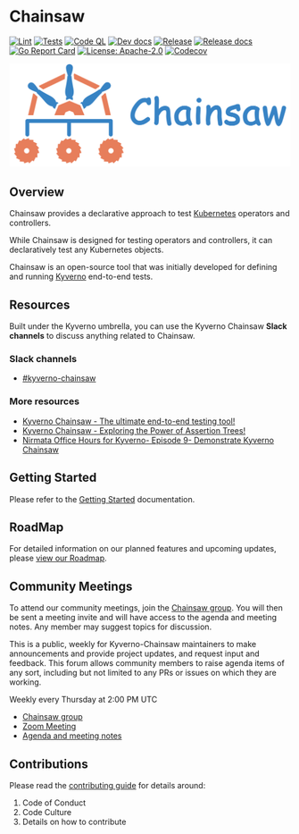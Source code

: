 # Chainsaw

[![Lint](https://github.com/kyverno/chainsaw/actions/workflows/lint.yaml/badge.svg)](https://github.com/kyverno/chainsaw/actions/workflows/lint.yaml)
[![Tests](https://github.com/kyverno/chainsaw/actions/workflows/tests.yaml/badge.svg)](https://github.com/kyverno/chainsaw/actions/workflows/tests.yaml)
[![Code QL](https://github.com/kyverno/chainsaw/actions/workflows/codeql.yaml/badge.svg)](https://github.com/kyverno/chainsaw/actions/workflows/codeql.yaml)
[![Dev docs](https://github.com/kyverno/chainsaw/actions/workflows/docs-main.yaml/badge.svg)](https://github.com/kyverno/chainsaw/actions/workflows/docs-main.yaml)
[![Release](https://github.com/kyverno/chainsaw/actions/workflows/release.yaml/badge.svg)](https://github.com/kyverno/chainsaw/actions/workflows/release.yaml)
[![Release docs](https://github.com/kyverno/chainsaw/actions/workflows/docs-release.yaml/badge.svg)](https://github.com/kyverno/chainsaw/actions/workflows/docs-release.yaml)
[![Go Report Card](https://goreportcard.com/badge/github.com/kyverno/chainsaw)](https://goreportcard.com/report/github.com/kyverno/chainsaw)
[![License: Apache-2.0](https://img.shields.io/github/license/kyverno/chainsaw?color=blue)](https://github.com/kyverno/chainsaw/blob/main/LICENSE)
[![Codecov](https://codecov.io/gh/kyverno/chainsaw/branch/main/graph/badge.svg)](https://app.codecov.io/gh/kyverno/chainsaw/branch/main)

<a href="https://kyverno.github.io/chainsaw" rel="https://kyverno.github.io/chainsaw">![logo](.assets/kyverno-chainsaw-horizontal.png)</a>

## Overview

Chainsaw provides a declarative approach to test [Kubernetes](https://kubernetes.io) operators and controllers.

While Chainsaw is designed for testing operators and controllers, it can declaratively test any Kubernetes objects.

Chainsaw is an open-source tool that was initially developed for defining and running [Kyverno](https://kyverno.io) end-to-end tests.

## Resources

Built under the Kyverno umbrella, you can use the Kyverno Chainsaw **Slack channels** to discuss anything related to Chainsaw.

### Slack channels

- [#kyverno-chainsaw](https://kubernetes.slack.com/archives/C067LUFL43U)

### More resources

- [Kyverno Chainsaw - The ultimate end-to-end testing tool!](https://kyverno.io/blog/2023/12/12/kyverno-chainsaw-the-ultimate-end-to-end-testing-tool/)
- [Kyverno Chainsaw - Exploring the Power of Assertion Trees!](https://kyverno.io/blog/2023/12/13/kyverno-chainsaw-exploring-the-power-of-assertion-trees/)
- [Nirmata Office Hours for Kyverno- Episode 9- Demonstrate Kyverno Chainsaw](https://www.youtube.com/watch?v=IrIteTTjlbU)

## Getting Started

Please refer to the [Getting Started](https://kyverno.github.io/chainsaw/latest/intro/) documentation.

## RoadMap

For detailed information on our planned features and upcoming updates, please [view our Roadmap](./ROADMAP.md).

## Community Meetings

To attend our community meetings, join the [Chainsaw group](https://groups.google.com/g/kyverno-chainsaw).
You will then be sent a meeting invite and will have access to the agenda and meeting notes.
Any member may suggest topics for discussion.

This is a public, weekly for Kyverno-Chainsaw maintainers to make announcements and provide project updates, and request input and feedback.
This forum allows community members to raise agenda items of any sort, including but not limited to any PRs or issues on which they are working.

Weekly every Thursday at 2:00 PM UTC

- [Chainsaw group](https://groups.google.com/g/kyverno-chainsaw)
- [Zoom Meeting](https://zoom.us/j/99815137900)
- [Agenda and meeting notes](https://docs.google.com/document/d/1csszreCpCyPsls4S_GuM0o_D1W-N7vQqQcyd4lxSkJk)

## Contributions

Please read the [contributing guide](https://github.com/kyverno/kyverno/blob/main/CONTRIBUTING.md) for details around:

1. Code of Conduct
1. Code Culture
1. Details on how to contribute
